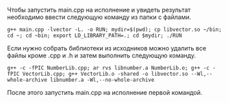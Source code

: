 Чтобы запустить main.cpp на исполнение и увидеть результат необходимо ввести cледующую команду из папки с файлами.
```shell
g++ main.cpp -lvector -L. -o RUN; mydir=$(pwd); cp libvector.so ~/bin; cd ~; cd ~bin; export LD_LIBRARY_PATH=.; cd $mydir; ./RUN
```
Если нужно собрать библиотеки из исходников можно удалить все файлы кроме .cpp и .h и затем выполнить cледующую команду.
```shell
g++ -c -fPIC NumberLib.cpp; ar rvs libnumber.a NumberLib.o; g++ -c -fPIC VectorLib.cpp; g++ VectorLib.o -shared -o libvector.so --Wl,--whole-archive libnumber.a -Wl,--no-whole-archive
```
После этого запустить main.cpp на исполнение первой командой.
